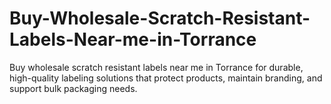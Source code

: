# Buy-Wholesale-Scratch-Resistant-Labels-Near-me-in-Torrance
Buy wholesale scratch resistant labels near me in Torrance for durable, high-quality labeling solutions that protect products, maintain branding, and support bulk packaging needs.
